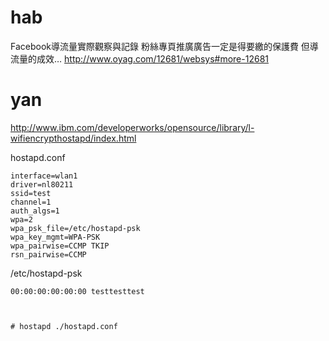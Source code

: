 



# hab

Facebook導流量實際觀察與記錄 粉絲專頁推廣廣告一定是得要繳的保護費 但導流量的成效…
<http://www.oyag.com/12681/websys#more-12681>  


# yan

<http://www.ibm.com/developerworks/opensource/library/l-wifiencrypthostapd/index.html>  

hostapd.conf

    interface=wlan1
    driver=nl80211
    ssid=test
    channel=1
    auth_algs=1
    wpa=2
    wpa_psk_file=/etc/hostapd-psk
    wpa_key_mgmt=WPA-PSK 
    wpa_pairwise=CCMP TKIP
    rsn_pairwise=CCMP



/etc/hostapd-psk


    00:00:00:00:00:00 testtesttest



    # hostapd ./hostapd.conf
